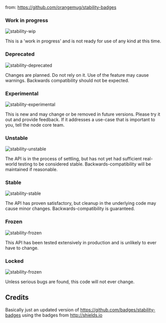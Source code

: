 from:
https://github.com/orangemug/stability-badges

### Work in progress
![stability-wip](https://img.shields.io/badge/stability-work_in_progress-lightgrey.svg)

This is a 'work in progress' and is not ready for use of any kind at this time.


### Deprecated
![stability-deprecated](https://img.shields.io/badge/stability-deprecated-red.svg)

Changes are planned. Do not rely on it. Use of the feature may cause warnings. Backwards compatibility should not be expected.


### Experimental
![stability-experimental](https://img.shields.io/badge/stability-experimental-orange.svg)

This is new and may change or be removed in future versions. Please try it out and provide feedback. If it addresses a use-case that is important to you, tell the node core team.


### Unstable
![stability-unstable](https://img.shields.io/badge/stability-unstable-yellow.svg)

The API is in the process of settling, but has not yet had sufficient real-world testing to be considered stable. Backwards-compatibility will be maintained if reasonable.


### Stable
![stability-stable](https://img.shields.io/badge/stability-stable-green.svg)

The API has proven satisfactory, but cleanup in the underlying code may cause minor changes. Backwards-compatibility is guaranteed.


### Frozen
![stability-frozen](https://img.shields.io/badge/stability-frozen-brightgreen.svg)

This API has been tested extensively in production and is unlikely to ever have to change.


### Locked
![stability-frozen](https://img.shields.io/badge/stability-locked-blue.svg)

Unless serious bugs are found, this code will not ever change.


## Credits
Basically just an updated version of <https://github.com/badges/stability-badges> using the badges from <http://shields.io>

